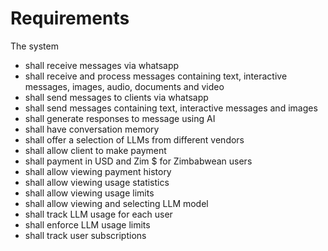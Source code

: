 # Requirements

The system
* shall receive messages via whatsapp
* shall receive and process messages containing text, interactive messages, images, audio, documents and video
* shall send messages to clients via whatsapp
* shall send messages containing text, interactive messages and images
* shall generate responses to message using AI
* shall have conversation memory
* shall offer a selection of LLMs from different vendors
* shall allow client to make payment
* shall payment in USD and Zim $ for Zimbabwean users
* shall allow viewing payment history
* shall allow viewing usage statistics
* shall allow viewing usage limits
* shall allow viewing and selecting LLM model
* shall track LLM usage for each user
* shall enforce LLM usage limits
* shall track user subscriptions